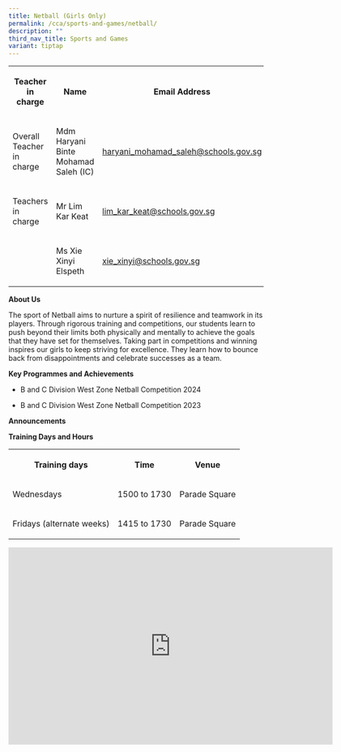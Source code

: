 ```yaml
---
title: Netball (Girls Only)
permalink: /cca/sports-and-games/netball/
description: ""
third_nav_title: Sports and Games
variant: tiptap
---
```

<table style="minWidth: 75px">
<colgroup>
<col>
<col>
<col>
</colgroup>
<tbody>
<tr>
<th rowspan="1" colspan="1">
<p>Teacher in charge</p>
</th>
<th rowspan="1" colspan="1">
<p>Name</p>
</th>
<th rowspan="1" colspan="1">
<p>Email Address</p>
</th>
</tr>
<tr>
<td rowspan="1" colspan="1">
<p>Overall Teacher in charge</p>
</td>
<td rowspan="1" colspan="1">
<p>Mdm Haryani Binte Mohamad Saleh (IC)</p>
</td>
<td rowspan="1" colspan="1">
<p><a href="mailto:haryani_mohamad_saleh@schools.gov.sg" rel="noopener noreferrer nofollow" target="_blank">haryani_mohamad_saleh@schools.gov.sg</a>
</p>
</td>
</tr>
<tr>
<td rowspan="1" colspan="1">
<p>Teachers in charge</p>
</td>
<td rowspan="1" colspan="1">
<p>Mr Lim Kar Keat</p>
</td>
<td rowspan="1" colspan="1">
<p><a href="mailto:lim_kar_keat@schools.gov.sg" rel="noopener nofollow" target="_blank">lim_kar_keat@schools.gov.sg</a>
</p>
</td>
</tr>
<tr>
<td rowspan="1" colspan="1">
<p></p>
</td>
<td rowspan="1" colspan="1">
<p>Ms Xie Xinyi Elspeth</p>
</td>
<td rowspan="1" colspan="1">
<p><a href="mailto:xie_xinyi@schools.gov.sg" rel="noopener nofollow" target="_blank">xie_xinyi@schools.gov.sg</a>
</p>
</td>
</tr>
</tbody>
</table>
<p><strong>About Us</strong>
</p>
<p>The sport of Netball aims to nurture a spirit of resilience and teamwork
in its players. Through rigorous training and competitions, our students
learn to push beyond their limits both physically and mentally to achieve
the goals that they have set for themselves. Taking part in competitions
and winning inspires our girls to keep striving for excellence. They learn
how to bounce back from disappointments and celebrate successes as a team.</p>
<p><strong>Key Programmes and Achievements</strong>
</p>
<ul data-tight="true" class="tight">
<li>
<p>B and C Division West Zone Netball Competition 2024</p>
</li>
<li>
<p>B and C Division West Zone Netball Competition 2023</p>
</li>
</ul>
<p><strong>Announcements</strong>
</p>
<p><strong>Training Days and Hours</strong>
</p>
<table style="minWidth: 75px">
<colgroup>
<col>
<col>
<col>
</colgroup>
<tbody>
<tr>
<th rowspan="1" colspan="1">
<p>Training days</p>
</th>
<th rowspan="1" colspan="1">
<p>Time</p>
</th>
<th rowspan="1" colspan="1">
<p>Venue</p>
</th>
</tr>
<tr>
<td rowspan="1" colspan="1">
<p>Wednesdays</p>
</td>
<td rowspan="1" colspan="1">
<p>1500 to 1730</p>
</td>
<td rowspan="1" colspan="1">
<p>Parade Square</p>
</td>
</tr>
<tr>
<td rowspan="1" colspan="1">
<p>Fridays (alternate weeks)</p>
</td>
<td rowspan="1" colspan="1">
<p>1415 to 1730</p>
</td>
<td rowspan="1" colspan="1">
<p>Parade Square</p>
</td>
</tr>
</tbody>
</table>
<div class="iframe-wrapper">
<iframe height="389" width="640" allowfullscreen="true" frameborder="0" src="https://docs.google.com/presentation/d/e/2PACX-1vT56iYvm27Hcp8cQskS4_5ssdq0ke8eWRg4lSEJD9tF4hMVQFbcYCdlZYMZJyXhyQ/embed?start=true&amp;loop=true&amp;delayms=3000"></iframe>
</div>
<p></p>